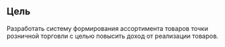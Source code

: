 ## Цель ##
Разработать систему формирования ассортимента товаров точки розничной торговли с целью повысить доход от реализации товаров. 